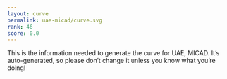 ```yaml
---
layout: curve
permalink: uae-micad/curve.svg
rank: 46
score: 0.0
---
```


This is the information needed to generate the curve for UAE, MICAD. It’s
auto-generated, so please don’t change it unless you know what you’re
doing!

